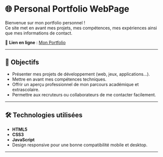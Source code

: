 # 🌐 Personal Portfolio WebPage

Bienvenue sur mon portfolio personnel !  
Ce site met en avant mes projets, mes compétences, mes expériences ainsi que mes informations de contact.

🔗 **Lien en ligne** : [Mon Portfolio](https://azer-khadhraoui.github.io/Portfolio-WebPage/)

---

## 🚀 Objectifs

- Présenter mes projets de développement (web, jeux, applications...).
- Mettre en avant mes compétences techniques.
- Offrir un aperçu professionnel de mon parcours académique et extrascolaire.
- Permettre aux recruteurs ou collaborateurs de me contacter facilement.

---

## 🛠️ Technologies utilisées

- **HTML5**
- **CSS3**
- **JavaScript**
- Design responsive pour une bonne compatibilité mobile et desktop.

---

